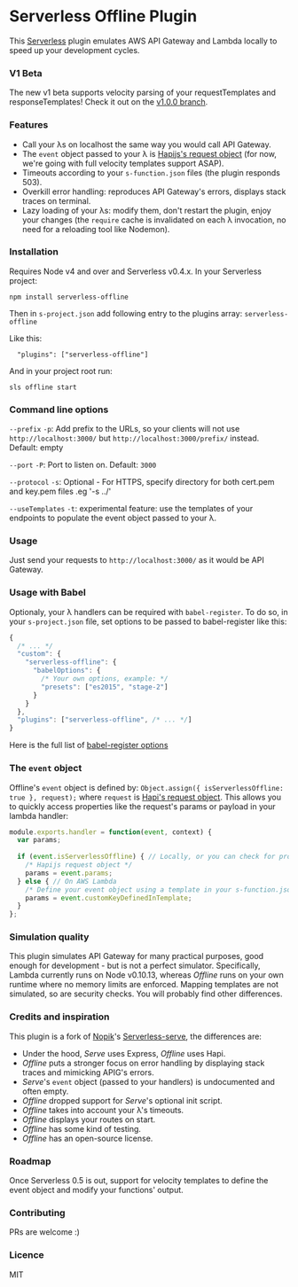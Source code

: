 # Serverless Offline Plugin

This [Serverless](https://github.com/serverless/serverless) plugin emulates AWS API Gateway and Lambda locally to speed up your development cycles.

### V1 Beta

The new v1 beta supports velocity parsing of your requestTemplates and responseTemplates!
Check it out on the [v1.0.0 branch](https://github.com/dherault/serverless-offline/tree/v1.0.0).

### Features

- Call your λs on localhost the same way you would call API Gateway.
- The `event` object passed to your λ is [Hapijs's request object](http://hapijs.com/api#request-object) (for now, we're going with full velocity templates support ASAP).
- Timeouts according to your `s-function.json` files (the plugin responds 503).
- Overkill error handling: reproduces API Gateway's errors, displays stack traces on terminal.
- Lazy loading of your λs: modify them, don't restart the plugin, enjoy your changes (the `require` cache is invalidated on each λ invocation, no need for a reloading tool like Nodemon).

### Installation

Requires Node v4 and over and Serverless v0.4.x. In your Serverless project:

```
npm install serverless-offline
```

Then in `s-project.json` add following entry to the plugins array: `serverless-offline`

Like this:
```
  "plugins": ["serverless-offline"]
```

And in your project root run:

```
sls offline start
```

### Command line options

`--prefix` `-p`: Add prefix to the URLs, so your clients will not use `http://localhost:3000/` but `http://localhost:3000/prefix/` instead. Default: empty

`--port` `-P`: Port to listen on. Default: `3000`

`--protocol` `-s`: Optional - For HTTPS, specify directory for both cert.pem and key.pem files .eg '-s ../'

`--useTemplates` `-t`: experimental feature: use the templates of your endpoints to populate the event object passed to your λ.


### Usage

Just send your requests to `http://localhost:3000/` as it would be API Gateway.

### Usage with Babel

Optionaly, your λ handlers can be required with `babel-register`.
To do so, in your `s-project.json` file, set options to be passed to babel-register like this:
```javascript
{
  /* ... */
  "custom": {
    "serverless-offline": {
      "babelOptions": {
        /* Your own options, example: */
        "presets": ["es2015", "stage-2"]
      }
    }
  },
  "plugins": ["serverless-offline", /* ... */]
}
```
Here is the full list of [babel-register options](https://babeljs.io/docs/usage/require/)

### The `event` object

Offline's `event` object is defined by: `Object.assign({ isServerlessOffline: true }, request);` where `request` is [Hapi's request object](http://hapijs.com/api#request-object). This allows you to quickly access properties like the request's params or payload in your lambda handler:
```javascript
module.exports.handler = function(event, context) {
  var params;
  
  if (event.isServerlessOffline) { // Locally, or you can check for process.env.AWS_LAMBDA_FUNCTION_NAME's absence
    /* Hapijs request object */
    params = event.params;
  } else { // On AWS Lambda
    /* Define your event object using a template in your s-function.json file */
    params = event.customKeyDefinedInTemplate;
  }
};
```
### Simulation quality

This plugin simulates API Gateway for many practical purposes, good enough for development - but is not a perfect simulator. 
Specifically, Lambda currently runs on Node v0.10.13, whereas *Offline* runs on your own runtime where no memory limits are enforced. 
Mapping templates are not simulated, so are security checks. You will probably find other differences.

### Credits and inspiration

This plugin is a fork of [Nopik](https://github.com/Nopik/)'s [Serverless-serve](https://github.com/Nopik/serverless-serve), the differences are:

- Under the hood, *Serve* uses Express, *Offline* uses Hapi.
- *Offline* puts a stronger focus on error handling by displaying stack traces and mimicking APIG's errors.
- *Serve*'s `event` object (passed to your handlers) is undocumented and often empty.
- *Offline* dropped support for *Serve*'s optional init script.
- *Offline* takes into account your λ's timeouts.
- *Offline* displays your routes on start.
- *Offline* has some kind of testing.
- *Offline* has an open-source license.

### Roadmap

Once Serverless 0.5 is out, support for velocity templates to define the event object and modify your functions' output.

### Contributing

PRs are welcome :)

### Licence

MIT
